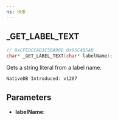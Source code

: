 ```yaml
---
ns: HUD
---
```

## _GET_LABEL_TEXT

```c
// 0xCFEDCCAD3C5BA90D 0x95C4B5AD
char* _GET_LABEL_TEXT(char* labelName);
```

Gets a string literal from a label name.

```
NativeDB Introduced: v1207
```

## Parameters
* **labelName**:
